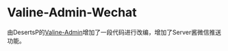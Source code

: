 # Valine-Admin-Wechat
由DesertsP的[Valine-Admin](https://github.com/DesertsP/Valine-Admin)增加了一段代码进行改编，增加了Server酱微信推送功能。
